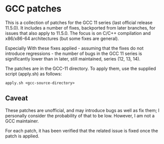 # GCC patches

This is a collection of patches for the GCC 11 series (last official release
11.5.0). It includes a number of fixes, backported from later branches,
for issues that also apply to 11.5.0. The focus is on C/C++ compilation
and x86/x86-64 architectures (but some fixes are general).

Especially With these fixes applied - assuming that the fixes do not
introduce regressions - the number of bugs in the GCC 11 series is
significantly lower than in later, still maintained, series (12, 13, 14).

The patches are in the GCC-11 directory. To apply them, use the supplied
script (apply.sh) as follows:

    apply.sh <gcc-source-directory>

## Caveat

These patches are unofficial, and may introduce bugs as well as fix them;
I personally consider the probability of that to be low. However, I am not
a GCC maintainer.

For each patch, it has been verified that the related issue is fixed once
the patch is applied.
